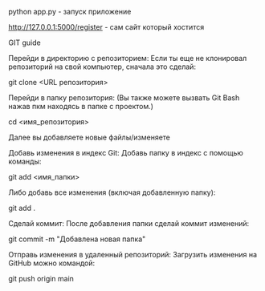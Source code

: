 python app.py - запуск приложение

http://127.0.0.1:5000/register - сам сайт который хостится


GIT guide

Перейди в директорию с репозиторием: Если ты еще не клонировал репозиторий на свой компьютер, сначала это сделай:

git clone <URL репозитория>

Перейди в папку репозитория:
(Вы также можете вызвать Git Bash нажав пкм находясь в папке с проектом.)

cd <имя_репозитория>

Далее вы добавляете новые файлы/изменяете

Добавь изменения в индекс Git: Добавь папку в индекс с помощью команды:

git add <имя_папки>


Либо добавь все изменения (включая добавленную папку):

git add .

Сделай коммит: После добавления папки сделай коммит изменений:

git commit -m "Добавлена новая папка"


Отправь изменения в удаленный репозиторий: Загрузить изменения на GitHub можно командой:

git push origin main